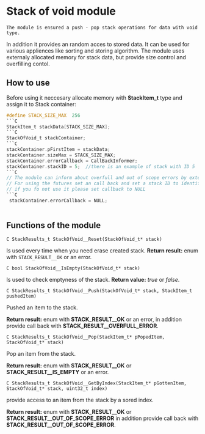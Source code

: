 # Stack of void module #

	The module is ensured a push - pop stack operations for data with void type.
In addition it provides an random acces to stored data. It can be used for various 
appliences like sorting and storing algorithm. 
	The module uses externaly allocated memory for stack data, 
but provide size control and overfilling contol.

## How to use ##
 Before using it neccesary allocate memory with  **StackItem_t** type 
 and assign it to Stack container:
 
 
```C
#define STACK_SIZE_MAX  256
```C
StackItem_t stackData[STACK_SIZE_MAX];
```C
StackOfVoid_t stackContainer;
```C
stackContainer.pFirstItem = stackData;
stackContainer.sizeMax = STACK_SIZE_MAX;
stackContainer.errorCallback = CallBackInformer;
stackContainer.stackID = 5;  //there is an example of stack with ID 5
```C
// The module can inform about overfull and out of scope errors by external callback function
// For using the futures set an call back and set a stack ID to identify callback calling.
// if you fo not use it please set callback to NULL
```C
 stackContainer.errorCallback = NULL;
 
``` 
## Functions of the module ##

```C StackResults_t StackOfVoid__Reset(StackOfVoid_t* stack) ```

Is used every time when you need erase created stack.
**Return result:** enum with `STACK_RESULT__OK` or an error.


```C bool StackOfVoid__IsEmpty(StackOfVoid_t* stack) ```

Is used to check emptyness of the stack. 
**Return value:** _true_ or _false_.


```C StackResults_t StackOfVoid__Push(StackOfVoid_t* stack, StackItem_t pushedItem) ```

Pushed an item to the stack.

**Return result:** enum with **STACK_RESULT__OK** or an error, in addition provide call back with **STACK_RESULT__OVERFULL_ERROR**.


```C StackResults_t StackOfVoid__Pop(StackItem_t* pPopedItem, StackOfVoid_t* stack) ```

Pop an item from the stack.

**Return result:** enum with **STACK_RESULT__OK** or **STACK_RESULT__IS_EMPTY** or an error.


```C StackResults_t StackOfVoid__GetByIndex(StackItem_t* pGottenItem, StackOfVoid_t* stack, uint32_t index) ```

provide access to an item from the stack by a sored index.

**Return result:** enum with **STACK_RESULT__OK** or **STACK_RESULT__OUT_OF_SCOPE_ERROR** in addition provide call back with **STACK_RESULT__OUT_OF_SCOPE_ERROR**.